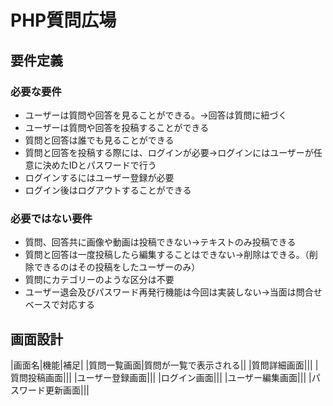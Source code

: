 # PHP質問広場

## 要件定義
### 必要な要件
- ユーザーは質問や回答を見ることができる。→回答は質問に紐づく
- ユーザーは質問や回答を投稿することができる
- 質問と回答は誰でも見ることができる
- 質問と回答を投稿する際には、ログインが必要→ログインにはユーザーが任意に決めたIDとパスワードで行う
- ログインするにはユーザー登録が必要
- ログイン後はログアウトすることができる

### 必要ではない要件
- 質問、回答共に画像や動画は投稿できない→テキストのみ投稿できる
- 質問と回答は一度投稿したら編集することはできない→削除はできる。（削除できるのはその投稿をしたユーザーのみ）
- 質問にカテゴリーのような区分は不要
- ユーザー退会及びパスワード再発行機能は今回は実装しない→当面は問合せベースで対応する

## 画面設計
|画面名|機能|補足|
|質問一覧画面|質問が一覧で表示される||
|質問詳細画面|||
|質問投稿画面|||
|ユーザー登録画面|||
|ログイン画面|||
|ユーザー編集画面|||
|パスワード更新画面|||

